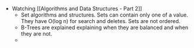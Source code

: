 - Watching [[Algorithms and Data Structures - Part 2]]
	- Set algorithms and structures. Sets can contain only one of a value. They have O(log n) for search and deletes. Sets are not ordered.
	- B-Trees are explained explaining when they are balanced and when they are not.
	-